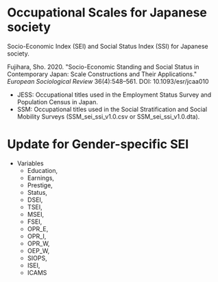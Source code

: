 # Occupational Scales for Japanese society
Socio-Economic Index (SEI) and Social Status Index (SSI) for Japanese society.

Fujihara, Sho. 2020. "Socio-Economic Standing and Social Status in Contemporary Japan: Scale Constructions and Their Applications." *European Sociological Review* 36(4):548–561. DOI: 10.1093/esr/jcaa010

- JESS: Occupational titles used in the Employment Status Survey and Population Census in Japan.
- SSM: Occupational titles used in the Social Stratification and Social Mobility Surveys (SSM_sei_ssi_v1.0.csv or SSM_sei_ssi_v1.0.dta).

# Update for Gender-specific SEI

- Variables
  - Education,
  - Earnings, 
  - Prestige, 
  - Status,
  - DSEI,
  - TSEI,
  - MSEI,
  - FSEI,
  - OPR_E,
  - OPR_I, 
  - OPR_W,
  - OEP_W,
  - SIOPS,
  - ISEI,
  - ICAMS

